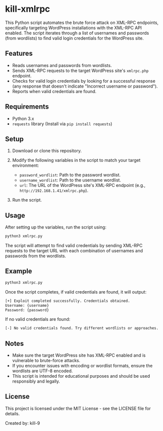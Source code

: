 # kill-xmlrpc

This Python script automates the brute force attack on XML-RPC endpoints, specifically targeting WordPress installations with the XML-RPC API enabled. The script iterates through a list of usernames and passwords (from wordlists) to find valid login credentials for the WordPress site.

## Features

- Reads usernames and passwords from wordlists.
- Sends XML-RPC requests to the target WordPress site's `xmlrpc.php` endpoint.
- Checks for valid login credentials by looking for a successful response (any response that doesn't indicate "Incorrect username or password").
- Reports when valid credentials are found.

## Requirements

- Python 3.x
- `requests` library (Install via `pip install requests`)

## Setup

1. Download or clone this repository.
2. Modify the following variables in the script to match your target environment:

   - `password_wordlist`: Path to the password wordlist.
   - `username_wordlist`: Path to the username wordlist.
   - `url`: The URL of the WordPress site's XML-RPC endpoint (e.g., `http://192.168.1.41/xmlrpc.php`).

3. Run the script.

## Usage

After setting up the variables, run the script using:

```bash
python3 xmlrpc.py
```

The script will attempt to find valid credentials by sending XML-RPC requests to the target URL with each combination of usernames and passwords from the wordlists.

## Example

```bash
python3 xmlrpc.py
```

Once the script completes, if valid credentials are found, it will output:
```bash
[+] Exploit completed successfully. Credentials obtained.
Username: {username}
Password: {password}
```

If no valid credentials are found:
```bash
[-] No valid credentials found. Try different wordlists or approaches.
```

## Notes

- Make sure the target WordPress site has XML-RPC enabled and is vulnerable to brute-force attacks.
- If you encounter issues with encoding or wordlist formats, ensure the wordlists are UTF-8 encoded.
- This script is intended for educational purposes and should be used responsibly and legally.

## License

This project is licensed under the MIT License - see the LICENSE file for details.




Created by: kill-9
